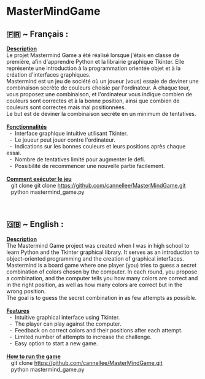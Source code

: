 # MasterMindGame
## 🇫🇷 ~ Français :<br>
**<u>Description<br></u>**
Le projet Mastermind Game a été réalisé lorsque j'étais en classe de première, afin d'apprendre Python et la librairie graphique Tkinter. Elle représente une introduction à la programmation orientée objet et à la création d'interfaces graphiques.<br>
Mastermind est un jeu de société où un joueur (vous) essaie de deviner une combinaison secrète de couleurs choisie par l'ordinateur. À chaque tour, vous proposez une combinaison, et l'ordinateur vous indique combien de couleurs sont correctes et à la bonne position, ainsi que combien de couleurs sont correctes mais mal positionnées.<br>
Le but est de deviner la combinaison secrète en un minimum de tentatives.<br>
<br>
**<u>Fonctionnalités<br></u>**
&nbsp;&nbsp;-&nbsp;&nbsp;Interface graphique intuitive utilisant Tkinter.<br>
&nbsp;&nbsp;-&nbsp;&nbsp;Le joueur peut jouer contre l'ordinateur.<br>
&nbsp;&nbsp;-&nbsp;&nbsp;Indications sur les bonnes couleurs et leurs positions après chaque essai.<br>
&nbsp;&nbsp;-&nbsp;&nbsp;Nombre de tentatives limité pour augmenter le défi.<br>
&nbsp;&nbsp;-&nbsp;&nbsp;Possibilité de recommencer une nouvelle partie facilement.<br>
<br>
**<u>Comment exécuter le jeu<br></u>**
&nbsp;&nbsp;&nbsp;git clone git clone https://github.com/cannellee/MasterMindGame.git<br>
&nbsp;&nbsp;&nbsp;python mastermind_game.py<br>
<br>
<br>
## 🇬🇧 ~ English :<br>
**<u>Description<br></u>**
The Mastermind Game project was created when I was in high school to learn Python and the Tkinter graphical library. It serves as an introduction to object-oriented programming and the creation of graphical interfaces.<br>
Mastermind is a board game where one player (you) tries to guess a secret combination of colors chosen by the computer. In each round, you propose a combination, and the computer tells you how many colors are correct and in the right position, as well as how many colors are correct but in the wrong position.<br>
The goal is to guess the secret combination in as few attempts as possible.<br>
<br>
**<u>Features<br></u>** 
&nbsp;&nbsp;-&nbsp;&nbsp;Intuitive graphical interface using Tkinter.<br>
&nbsp;&nbsp;-&nbsp;&nbsp;The player can play against the computer.<br>
&nbsp;&nbsp;-&nbsp;&nbsp;Feedback on correct colors and their positions after each attempt.<br>
&nbsp;&nbsp;-&nbsp;&nbsp;Limited number of attempts to increase the challenge.<br>
&nbsp;&nbsp;-&nbsp;&nbsp;Easy option to start a new game.<br>
<br>
**<u>How to run the game<br></u>**
&nbsp;&nbsp;&nbsp;git clone https://github.com/cannellee/MasterMindGame.git<br>
&nbsp;&nbsp;&nbsp;python mastermind_game.py<br>
